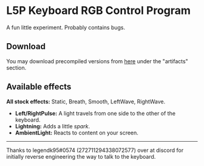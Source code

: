# L5P Keyboard RGB Control Program
A fun little experiment. Probably contains bugs.

## Download
You may download precompiled versions from [here](https://github.com/4JX/L5P-Keyboard-RGB/actions/runs/1164408240) under the "artifacts" section.

## Available effects
**All stock effects:** Static, Breath, Smooth, LeftWave, RightWave.
- **Left/RightPulse:** A light travels from one side to the other of the keyboard.
- **Lightning:** Adds a little *spark*.
- **AmbientLight:** Reacts to content on your screen.
---
Thanks to legendk95#0574 (272711294338072577) over at discord for initially reverse engineering the way to talk to the keyboard.
